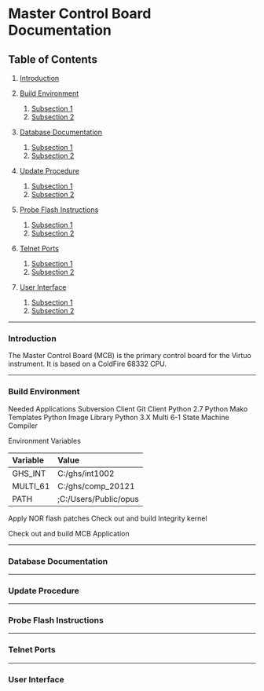 
# Master Control Board Documentation

## Table of Contents
1. [Introduction](#introduction)

2. [Build Environment](#build_environment)
	1. [Subsection 1](#subsection_sp_1)
	2. [Subsection 2](#subsection_sp_2)

2. [Database Documentation](#db_documentation)
	1. [Subsection 1](#subsection_sp_1)
	2. [Subsection 2](#subsection_sp_2)

2. [Update Procedure](#update_procedure)
	1. [Subsection 1](#subsection_sp_1)
	2. [Subsection 2](#subsection_sp_2)

2. [Probe Flash Instructions](#probe_flash_instructions)
	1. [Subsection 1](#subsection_sp_1)
	2. [Subsection 2](#subsection_sp_2)

2. [Telnet Ports](#telnet_ports)
	1. [Subsection 1](#subsection_sp_1)
	2. [Subsection 2](#subsection_sp_2)

2. [User Interface](#user_interface)
	1. [Subsection 1](#subsection_sp_1)
	2. [Subsection 2](#subsection_sp_2)

---
<a name="introduction"></a>
### Introduction
The Master Control Board (MCB) is the primary control board for the Virtuo instrument.  It is based 
on a ColdFire 68332 CPU.

---
<a name="build_environment"></a>
### Build Environment

Needed Applications
Subversion Client
Git Client
Python 2.7
Python Mako Templates
Python Image Library
Python 3.X
Multi 6-1 
State Machine Compiler


Environment Variables

| Variable | Value |
| :------- | :---- |
| GHS_INT  | C:/ghs/int1002 |
| MULTI_61 | C:/ghs/comp_20121 |
| PATH     | ;C:/Users/Public/opus |

Apply NOR flash patches
Check out and build Integrity kernel

Check out and build MCB Application



---
<a name="db_documentation"></a>
### Database Documentation

---
<a name="update_procedure"></a>
### Update Procedure

---
<a name="probe_flash_instructions"></a>
### Probe Flash Instructions

---
<a name="telnet_ports"></a>
### Telnet Ports

---
<a name="user_interface"></a>
### User Interface

